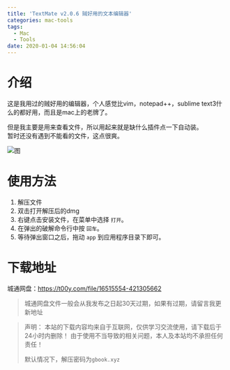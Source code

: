 ```yaml
---
title: 'TextMate v2.0.6 贼好用的文本编辑器'
categories: mac-tools
tags:
  - Mac
  - Tools
date: 2020-01-04 14:56:04
---
```

# 介绍
这是我用过的贼好用的编辑器，个人感觉比vim，notepad++，sublime text3什么的都好用，而且是mac上的老牌了。

但是我主要是用来查看文件，所以用起来就是缺什么插件点一下自动装。  
暂时还没有遇到不能看的文件，这点很爽。

![图](https://i.loli.net/2020/01/04/xEl3f6XQvK1Jwz4.jpg)

# 使用方法
1. 解压文件
2. 双击打开解压后的dmg
3. 右键点击安装文件，在菜单中选择 `打开`。
4. 在弹出的破解命令行中按 `回车`。
5. 等待弹出窗口之后，拖动 `app` 到应用程序目录下即可。

# 下载地址
城通网盘：https://t00y.com/file/16515554-421305662
> 城通网盘文件一般会从我发布之日起30天过期，如果有过期，请留言我更新地址


> 声明：
> 本站的下载内容均来自于互联网，仅供学习交流使用，请下载后于24小时内删除！
> 由于使用不当导致的相关问题，本人及本站均不承担任何责任！
>
> 默认情况下，解压密码为`gbook.xyz`